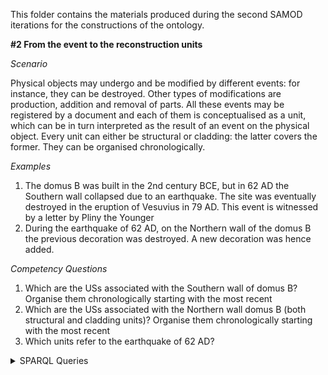 This folder contains the materials produced during the second SAMOD iterations for the constructions of the ontology.

**#2 From the event to the reconstruction units**

*Scenario*

Physical objects may undergo and be modified by different events: for instance, they can be destroyed. Other types of modifications are production, addition and removal of parts. All these events may be registered by a document and each of them is conceptualised as a unit, which can be in turn interpreted as the result of an event on the physical object. Every unit can either be structural or cladding: the latter covers the former. They can be organised chronologically.

*Examples*

1. The domus B was built in the 2nd century BCE, but in 62 AD the Southern wall collapsed due to an earthquake. The site was eventually destroyed in the eruption of Vesuvius in 79 AD. This event is witnessed by a letter by Pliny the Younger
2. During the earthquake of 62 AD, on the Northern wall of the domus B the previous decoration was destroyed. A new decoration was hence added.


*Competency Questions*

1. Which are the USs associated with the Southern wall of domus B? Organise them chronologically starting with the most recent
2. Which are the USs associated with the Northern wall domus B (both structural and cladding units)? Organise them chronologically starting with the most recent
3. Which units refer to the earthquake of 62 AD?


<details>
    <summary>
        SPARQL Queries
    </summary>
</details>

